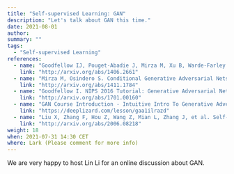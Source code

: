 ```yaml
---
title: "Self-supervised Learning: GAN"
description: "Let's talk about GAN this time."
date: 2021-08-01
author:
summary: ""
tags:
  - "Self-supervised Learning"
references:
  - name: "Goodfellow IJ, Pouget-Abadie J, Mirza M, Xu B, Warde-Farley D, Ozair S, et al. Generative Adversarial Networks. arXiv [stat.ML]. 2014. Available: http://arxiv.org/abs/1406.2661"
    link: "http://arxiv.org/abs/1406.2661"
  - name: "Mirza M, Osindero S. Conditional Generative Adversarial Nets. arXiv [cs.LG]. 2014. Available: http://arxiv.org/abs/1411.1784"
    link: "http://arxiv.org/abs/1411.1784"
  - name: "Goodfellow I. NIPS 2016 Tutorial: Generative Adversarial Networks. arXiv [cs.LG]. 2016. Available: http://arxiv.org/abs/1701.00160"
    link: "http://arxiv.org/abs/1701.00160"
  - name: "GAN Course Introduction - Intuitive Intro To Generative Adversarial Networks. [cited 1 Aug 2021]. Available: https://deeplizard.com/lesson/gaa1ilrazd"
    link: "https://deeplizard.com/lesson/gaa1ilrazd"
  - name: "Liu X, Zhang F, Hou Z, Wang Z, Mian L, Zhang J, et al. Self-supervised Learning: Generative or Contrastive. arXiv [cs.LG]. 2020. Available: http://arxiv.org/abs/2006.08218"
    link: "http://arxiv.org/abs/2006.08218"
weight: 18
when: 2021-07-31 14:30 CET
where: Lark (Please comment for more info)
---
```


We are very happy to host Lin Li for an online discussion about GAN.


